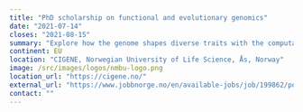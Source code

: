 ```yaml
---
title: "PhD scholarship on functional and evolutionary genomics"
date: "2021-07-14"
closes: "2021-08-15"
summary: "Explore how the genome shapes diverse traits with the computational analysis"
continent: EU
location: "CIGENE, Norwegian University of Life Science, Ås, Norway"
image: /src/images/logos/nmbu-logo.png
location_url: "https://cigene.no/"
external_url: "https://www.jobbnorge.no/en/available-jobs/job/199862/postdoctoral-research-fellow-within-meta-omics-analysis-of-microbial-communities"
contact: ""
---
```

